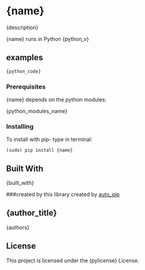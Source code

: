 # {name}


{description}

{name} runs in Python {python_v}

## examples

```python
{python_code}
```

### Prerequisites
{name} depends on the python modules:

{python_modules_name}

### Installing
To install with pip-
type in terminal:
```
(sudo) pip install {name}
```

## Built With
{built_with}

###created by
this library created by [auto_pip](https://github.com/matan-h/auto_pip)
## {author_title}
{authors}
## License
This project is licensed under the {pylicense} License.

